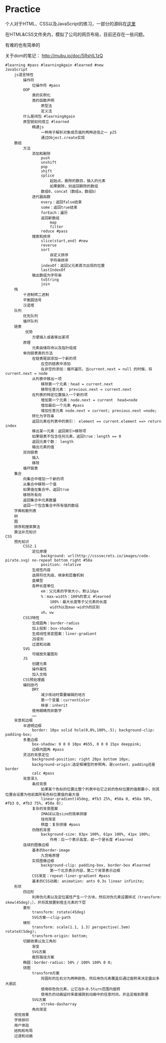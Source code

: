 # Practice
个人对于HTML、CSS以及JavaScript的练习，一部分的源码在[这里](https://github.com/zhangmengxue/Practice)

在HTML&CSS文件夹内，模拟了公司的网页布局，目前还存在一些问题。




有难的也有简单的

关于dom的笔记：
http://mubu.io/doc/5RshlL1zQ




    #learning #pass #learningAgain #learned #new
    JavaScript
        js语言特性
            操作符
                位操作符 #pass
            OOP
                类的实例化
                类的函数声明
                    原型法
                    定义法
            什么是闭包 #learningAgain 
            原型链如何成立 #learned
                精通js
                    一种用于解析对象成员值的两种途径之一 p25
                    通过Object.create实现
        数组
            方法
                添加和删除
                    push
                    unshift
                    pop
                    shift
                    splice
                        起始点，删除的数目，插入的元素
                        如果删除，则返回删除的数组
                    数组0，concat（数组a，数组b）
                迭代器函数
                    every：返回false结束
                    some：返回true结束
                    forEach：遍历
                    返回新数组
                        map
                        filter
                    reduce #pass
                搜索和排序
                    slice(start,end) #new
                    reverse
                    sort
                        自定义排序
                        字符串排序
                    indexOf：返回父元素首次出现的位置
                    lastIndexOf
                输出数组为字符串
                    toString
                    join
        栈
            十进制转二进制
            平衡圆括号
            汉诺塔
        队列
            优先队列
            循环队列
        链表
             优势
                方便插入或者移出某项
            原理
                元素由储存块以及指针组成
            单向链表类的方法
                在链表尾部添加一个新的项
                    在空的链表中添加
                    在非空的添加：循环遍历，当current.next = null 的时候，将current.next = node
                从列表中移出一项
                    移除第一个元素：head = current.next
                    移除任意元素： previous.next = current.next
                在列表的特定位置插入一个新的项
                    增加第一个元素：node.next = current  head=node
                    增加最后一个元素 #pass 
                    增加任意元素 node.next = current; previous.next =node;
                转化为字符串
                返回元素在列表中的索引： element == current.element ==> return index
                移出某一元素：返回索引+移除项
                如果链表不包含任何元素，返回true：length == 0 
                返回元素个数： length
                输出元素的值
            双向链表
                插入
                移除
            循环链表
        集合
            向集合中增加一个新的项
            从集合中移除一个值
            如果值在集合中，返回true
            移除所有向
            返回集合中元素数量
            返回一个包含集合中所有值的数组
        字典和散列表
        树
        图
        排序和搜索算法
        算法补充知识
    CSS
        预先知识
            CSS2.1
                定位原理
                    background: url(http://csssecrets.io/images/code-pirate.svg) no-repeat bottom right #58a
                    position: relative
                生成性内容
                选择符优先级、继承和层叠机制
                盒模型
                各种长度单位
                    em：父元素的字体大小，默认16px
                    %：max-width：100%的意义 #learned
                        100%：最大长度等于父元素的长度
                        width以及max-width的区别
                    vh，vw
            CSS3特性                                                                                                                                     
                生成圆角：border-radius
                加上投影：box-shadow
                生成线性渐变图案：liner-gradient
                2D变形
                过渡和动画
            SVG
                可缩放矢量图形
            JS
                创建元素
                操作属性
                加入文档
            CSS预处理器
            编码技巧
                DRY
                    减少改动时需要编辑的地方
                    第一个变量：currentColor
                    继承：inherit
                使用眼睛而非数字
                ……
        背景和边框
            半透明边框
                border: 10px solid hsla(0,0%,100%,.5); background-clip: padding-box;
            多重边框
                box-shadow: 0 0 0 10px #655, 0 0 0 15px deeppink;
                边框内圆角 #pass
            灵活的背景定位
                background-position: right 20px bottom 10px;
                background-origin:选定框模型的参照角，是content，padding还是border
                calc #pass
            背景深入
                条纹背景
                    如果某个色标的位置比整个列表中在它之前的色标位置的值都要小，则其位置会设置为他前面所有色标位置值的最大值
                    linear-gradient(45deg, #fb3 25%, #58a 0, #58a 50%, #fb3 0, #fb3 75%, #58a 0);
                复杂的背景图案
                    IMAGE以及size的简单拼接
                    径向渐变
                    棋盘：复杂拼接 #pass
                伪随机背景
                    background-size: 83px 100%, 61px 100%, 41px 100%;
                        作用：后一个表示高度，前一个是长度 #learned
            连续的图像边框
                基本的border-image
                    九宫格原理
                实现图像边框
                    background-clip: padding-box, border-box #learned
                        第一个北京表示内容，第二个背景表示边框
                CSS渐变：repeat-liner-gradient #pass
                基本的CSS动画: animation: ants 0.3s linear infinite;
        形状
            四边形
                利用伪元素以及定位属性产生一个方块，然后对伪元素设置样式（transform: skew(45deg);），并将其放置到宿主元素的下层
            菱形
                transform: rotate(45deg)
                SVG方案——clip-path
            梯形
                transform: scale(1.1, 1.3) perspective(.5em) rotateX(5deg);
                transform-origin: bottom;
            切脚效果以及三角形
                渐变
                SVG方案
                裁剪路径方案
            椭圆：border-radius: 50% / 100% 100% 0 0;
            饼图
                transform方案
                    将圆形的左右分为两种颜色，然后用伪元素覆盖后通过旋转来决定露出多大扇区
                    使用棕色伪元素，让它在0~0.5turn范围内旋转
                    使用负的动画延时来直接跳到动画中的任意时间，并且定格到那里
                SVG方案
                    stroke-dasharray
                角向渐变
        视觉效果
        字体排印
        用户体验
        结构和布局
        过渡和动画






